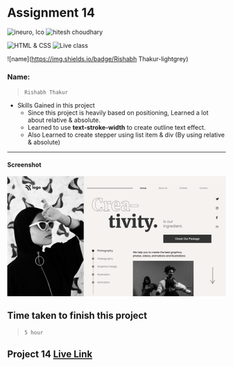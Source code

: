 # Assignment 14

![ineuro, lco](https://img.shields.io/badge/iNeuron-LCO-green)
![hitesh choudhary](https://img.shields.io/badge/Hitesh--Choudhary-Full--stack--JS--bootcamp-red)

![HTML & CSS](https://img.shields.io/badge/HTML-CSS-orange)
![Live class](https://img.shields.io/badge/LIVE--CLASS-PROJECT--14-lightgrey)

![name](https://img.shields.io/badge/Rishabh Thakur-lightgrey)

### Name:

> `Rishabh Thakur`



- Skills Gained in this project
  - Since this project is heavily based on positioning,
    Learned a lot about relative & absolute.
  - Learned to use **text-stroke-width** to create outline text effect.
  - Also Learned to create stepper using list item & div (By using relative & absolute)

---

#### Screenshot

![Desktop](./assets/screencapture-127-0-0-1-5500-index-html-2022-07-28-23_16_14.png)

## Time taken to finish this project

> `5 hour`

## Project 14 [Live Link](https://live-proj-14.netlify.app)
